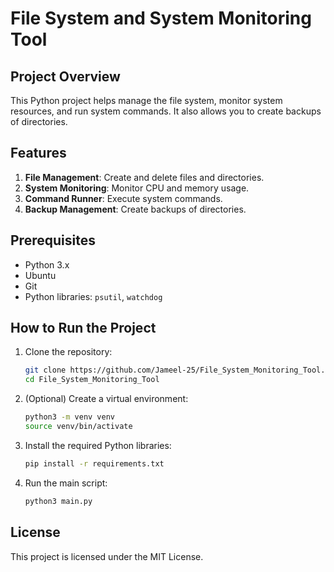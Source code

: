# File System and System Monitoring Tool

## Project Overview
This Python project helps manage the file system, monitor system resources, and run system commands. It also allows you to create backups of directories.

## Features
1. **File Management**: Create and delete files and directories.
2. **System Monitoring**: Monitor CPU and memory usage.
3. **Command Runner**: Execute system commands.
4. **Backup Management**: Create backups of directories.

## Prerequisites
- Python 3.x
- Ubuntu
- Git
- Python libraries: `psutil`, `watchdog`

## How to Run the Project
1. Clone the repository:
    ```bash
    git clone https://github.com/Jameel-25/File_System_Monitoring_Tool.git
    cd File_System_Monitoring_Tool
    ```

2. (Optional) Create a virtual environment:
    ```bash
    python3 -m venv venv
    source venv/bin/activate
    ```

3. Install the required Python libraries:
    ```bash
    pip install -r requirements.txt
    ```

4. Run the main script:
    ```bash
    python3 main.py
    ```

## License
This project is licensed under the MIT License.

